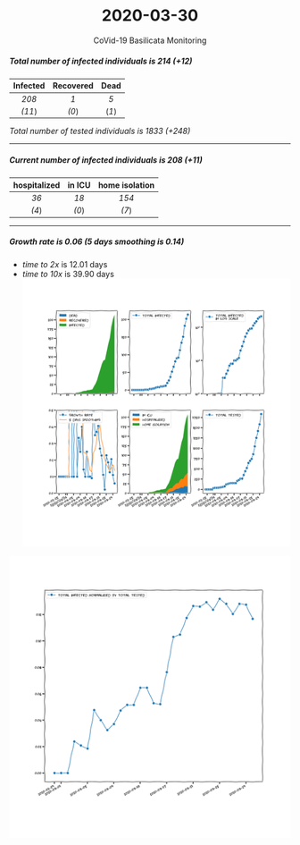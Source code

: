 <div align='center'>

# 2020-03-30
CoVid-19 Basilicata Monitoring
</div>

##### Total number of infected individuals is 214 (+12)
Infected | Recovered | Dead
:---: | :---: | :---:
*208* | *1* | *5*
*(11*) | *(0*) | (*1*)

*Total number of tested individuals is 1833 (+248)*
***
##### Current number of infected individuals is 208 (+11)
hospitalized | in ICU | home isolation
:---: | :---: | :---:
*36* |*18* |*154*
*(4*) |*(0*) |*(7*)
***
##### Growth rate is 0.06 (5 days smoothing is 0.14)
- *time to 2x* is 12.01 days
- *time to 10x* is 39.90 days
![stats][stats]

![infected_normalized][infected_normalized]

[stats]: stats_Basilicata.png
[infected_normalized]: infected_normalized_Basilicata.png
